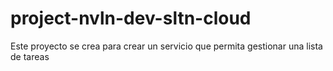 # project-nvln-dev-sltn-cloud
Este proyecto se crea para crear un servicio que permita gestionar una lista de tareas
